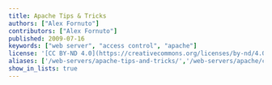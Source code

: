 ```yaml
---
title: Apache Tips & Tricks
authors: ["Alex Fornuto"]
contributors: ["Alex Fornuto"]
published: 2009-07-16
keywords: ["web server", "access control", "apache"]
license: '[CC BY-ND 4.0](https://creativecommons.org/licenses/by-nd/4.0)'
aliases: ['/web-servers/apache-tips-and-tricks/','/web-servers/apache/configuration/','/websites/apache-tips-and-tricks/']
show_in_lists: true
---
```

